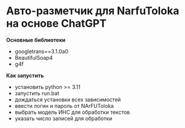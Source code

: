 # Авто-разметчик для NarfuToloka на основе ChatGPT
**Основные библиотеки**
* googletrans==3.1.0a0
* BeautifulSoap4
* g4f

**Как запустить**
* установить python >= 3.11
* запустить run.bat
* дождаться установки всех зависимостей
* ввести логин и пароль от NArFUToloka
* выбрать модель ИНС для обработки текстов
* указать число записей для обработки
